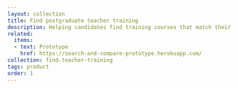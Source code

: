 ```yaml
---
layout: collection
title: Find postgraduate teacher training
description: Helping candidates find training courses that match their interests, abilities and circumstances.
related:
  items:
  - text: Prototype
    href: https://search-and-compare-prototype.herokuapp.com/
collection: find-teacher-training
tags: product
order: 1
---
```

